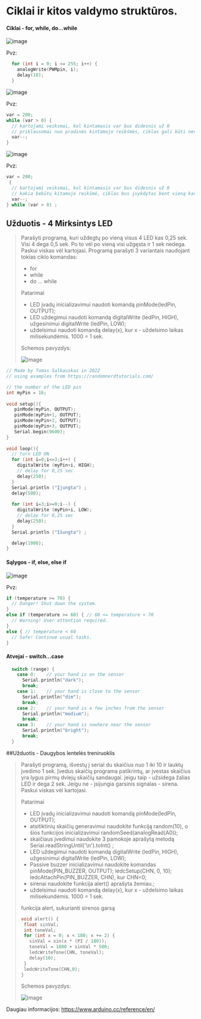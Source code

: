 # Ciklai ir kitos valdymo struktūros. 

#### Ciklai - for, while, do...while

![image](https://user-images.githubusercontent.com/67558835/183753210-35127bf2-3961-4f98-b37a-3b6cc84324db.png)

Pvz:
```C
  for (int i = 0; i <= 255; i++) {
    analogWrite(PWMpin, i);
    delay(10);
  }
```

![image](https://user-images.githubusercontent.com/67558835/183755391-1eb0c69a-6688-4d2f-9682-b0b9be63ee89.png)

Pvz:
```C
var = 200;
while (var > 0) {
  // kartojami veiksmai, kol kintamasis var bus didesnis už 0
  // priklausomai nuo pradinės kintamojo reikšmės, ciklas gali būti nevykdomas nei vieno karto
  var--;
}
```

![image](https://user-images.githubusercontent.com/67558835/183755472-6ba92a7f-581d-4fcb-bffe-53b04b634afe.png)

Pvz:
```C
var = 200;
 {
  // kartojami veiksmai, kol kintamasis var bus didesnis už 0
  // kokia bebūtų kitamojo reikšmė, ciklas bus įvykdytas bent vieną kartą.
  var--;
} while (var > 0) ;
```

## Užduotis - 4 Mirksintys LED

>
> Parašyti programą, kuri uždegtų po vieną visus 4 LED kas 0,25 sek. Visi 4 dega 0,5 sek. Po to vėl po vieną visi užgęsta ir 1 sek nedega. 
> Paskui viskas vėl kartojasi. Programą parašyti 3 variantais naudojant tokias ciklo komandas:
>  - for
>  - while
>  - do ... while
>
> Patarimai
>  - LED įvadų inicializavimui naudoti komandą pinMode(ledPin, OUTPUT);
>  - LED uždegimui naudoti komandą digitalWrite (ledPin, HIGH), užgesinimui digitalWrite (ledPin, LOW);
> - uždelsimui naudoti komandą delay(x), kur x - uždelsimo laikas milisekundėmis. 1000 = 1 sek.
> 
>
> Schemos pavyzdys:
>
> ![image](https://user-images.githubusercontent.com/67558835/191341982-967b1239-ce75-437f-86cd-15f8e61c199d.png)
>

```C
// Made by Tomas Šalkauskas in 2022
// using examples from https://randomnerdtutorials.com/

// the number of the LED pin
int myPin = 16;
 
void setup(){
   pinMode(myPin, OUTPUT);
   pinMode(myPin+1, OUTPUT);
   pinMode(myPin+2, OUTPUT);
   pinMode(myPin+3, OUTPUT);
   Serial.begin(9600);
}
 
void loop(){
  // turn LED ON 
  for (int i=0;i<=3;i++) {
    digitalWrite (myPin+i, HIGH);
    // delay for 0,25 sec
    delay(250);
  }
  Serial.println ("Įjungta") ;
  delay(500);
  
  for (int i=3;i>=0;i--) {
    digitalWrite (myPin+i, LOW);
    // delay for 0,25 sec
    delay(250);
  }
  Serial.println ("Išungta") ;

  delay(1000);
}
```

#### Sąlygos - if, else, else if

![image](https://user-images.githubusercontent.com/67558835/183757533-b969239f-e387-43d6-80a4-41ab9a0a39bd.png)

Pvz:
```C
if (temperature >= 70) {
  // Danger! Shut down the system.
}
else if (temperature >= 60) { // 60 <= temperature < 70
  // Warning! User attention required.
}
else { // temperature < 60
  // Safe! Continue usual tasks.
}
```

#### Atvejai - switch...case


```C
  switch (range) {
    case 0:    // your hand is on the sensor
      Serial.println("dark");
      break;
    case 1:    // your hand is close to the sensor
      Serial.println("dim");
      break;
    case 2:    // your hand is a few inches from the sensor
      Serial.println("medium");
      break;
    case 3:    // your hand is nowhere near the sensor
      Serial.println("bright");
      break;
  }
```

##Užduotis  - Daugybos lentelės treniruoklis

>
> Parašyti programą, išvestų į serial du skaičius nuo 1 iki 10 ir lauktų įvedimo 1 sek.
> Įvedus skaičių programa patikrintų, ar įvestas skaičius yra lygus pirmų dviejų skaičių sandaugai. jeigu taip - užsidega žalias LED ir dega 2 sek. Jeigu ne - įsijungia garsinis signalas - sirena.
> Paskui viskas vėl kartojasi. 
>
> Patarimai
>  - LED įvadų inicializavimui naudoti komandą pinMode(ledPin, OUTPUT);
>  - atsitiktinių skaičių generavimui naudokite funkciją random(10), o šios funkcijos inicializavimui randomSeed(analogRead(A0));
>  - skaičiaus įvedimui naudokite 3 pamokoje aprašytą metodą Serial.readStringUntil('\n').toInt() ;
>  - LED uždegimui naudoti komandą digitalWrite (ledPin, HIGH), užgesinimui digitalWrite (ledPin, LOW);
>  - Passive buzzer inicializavimui naudokite komandas   pinMode(PIN_BUZZER, OUTPUT);  ledcSetup(CHN, 0, 10);  ledcAttachPin(PIN_BUZZER, CHN), kur CHN=0; 
>  - sirenai naudokite funkcija alert() aprašyta žemiau.;
>  - uždelsimui naudoti komandą delay(x), kur x - uždelsimo laikas milisekundėmis. 1000 = 1 sek.
> 
> funkcija alert, sukurianti sirenos garsą
> ```C
> void alert() {
>  float sinVal;       
>  int toneVal;          
>  for (int x = 0; x < 180; x += 2) {
>    sinVal = sin(x * (PI / 180));
>    toneVal = 1800 + sinVal * 500;
>    ledcWriteTone(CHN, toneVal);
>    delay(10);
>  }
>  ledcWriteTone(CHN,0);
> }
> ```
> 
> Schemos pavyzdys:
>
> ![image](https://user-images.githubusercontent.com/67558835/191348044-4c69352b-8568-4891-9eeb-beb0819ef0a9.png)
> 

>


Daugiau informacijos: https://www.arduino.cc/reference/en/
